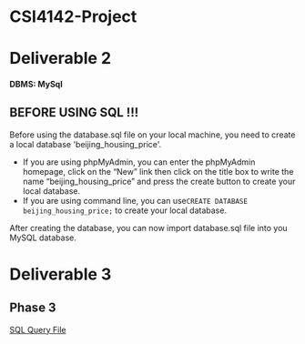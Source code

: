 # CSI4142-Project

# Deliverable 2
#### DBMS: MySql

## BEFORE USING SQL !!!

Before using the database.sql file on your local machine, you need to create a local database 'beijing_housing_price'.

- If you are using phpMyAdmin, you can enter the phpMyAdmin homepage, click on the “New” link then
  click on the title box to write the name “beijing_housing_price” and press the create button to
  create your local database.
- If you are using command line, you can use`CREATE DATABASE beijing_housing_price;` to create your local database.

After creating the database, you can now import database.sql file into you MySQL database.

# Deliverable 3 

## Phase 3

[SQL Query File](\Deliverable%203\sql.sql)
